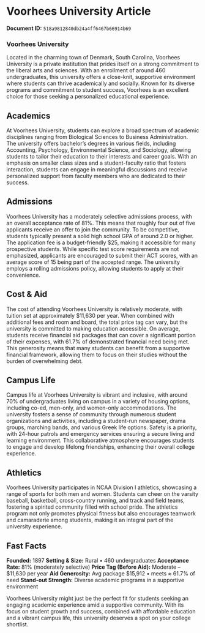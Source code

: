 # Voorhees University Article

**Document ID:** `518a9812840db24a4ff6467b66914b69`

### Voorhees University

Located in the charming town of Denmark, South Carolina, Voorhees University is a private institution that prides itself on a strong commitment to the liberal arts and sciences. With an enrollment of around 460 undergraduates, this university offers a close-knit, supportive environment where students can thrive academically and socially. Known for its diverse programs and commitment to student success, Voorhees is an excellent choice for those seeking a personalized educational experience.

## Academics

At Voorhees University, students can explore a broad spectrum of academic disciplines ranging from Biological Sciences to Business Administration. The university offers bachelor’s degrees in various fields, including Accounting, Psychology, Environmental Science, and Sociology, allowing students to tailor their education to their interests and career goals. With an emphasis on smaller class sizes and a student-faculty ratio that fosters interaction, students can engage in meaningful discussions and receive personalized support from faculty members who are dedicated to their success.

## Admissions

Voorhees University has a moderately selective admissions process, with an overall acceptance rate of 81%. This means that roughly four out of five applicants receive an offer to join the community. To be competitive, students typically present a solid high school GPA of around 2.0 or higher. The application fee is a budget-friendly $25, making it accessible for many prospective students. While specific test score requirements are not emphasized, applicants are encouraged to submit their ACT scores, with an average score of 15 being part of the accepted range. The university employs a rolling admissions policy, allowing students to apply at their convenience.

## Cost & Aid

The cost of attending Voorhees University is relatively moderate, with tuition set at approximately $11,630 per year. When combined with additional fees and room and board, the total price tag can vary, but the university is committed to making education accessible. On average, students receive financial aid packages that can cover a significant portion of their expenses, with 61.7% of demonstrated financial need being met. This generosity means that many students can benefit from a supportive financial framework, allowing them to focus on their studies without the burden of overwhelming debt.

## Campus Life

Campus life at Voorhees University is vibrant and inclusive, with around 70% of undergraduates living on campus in a variety of housing options, including co-ed, men-only, and women-only accommodations. The university fosters a sense of community through numerous student organizations and activities, including a student-run newspaper, drama groups, marching bands, and various Greek life options. Safety is a priority, with 24-hour patrols and emergency services ensuring a secure living and learning environment. This collaborative atmosphere encourages students to engage and develop lifelong friendships, enhancing their overall college experience.

## Athletics

Voorhees University participates in NCAA Division I athletics, showcasing a range of sports for both men and women. Students can cheer on the varsity baseball, basketball, cross-country running, and track and field teams, fostering a spirited community filled with school pride. The athletics program not only promotes physical fitness but also encourages teamwork and camaraderie among students, making it an integral part of the university experience.

## Fast Facts
**Founded:** 1897
**Setting & Size:** Rural • 460 undergraduates
**Acceptance Rate:** 81% (moderately selective)
**Price Tag (Before Aid):** Moderate – $11,630 per year
**Aid Generosity:** Avg package $15,912 • meets ≈ 61.7% of need
**Stand-out Strength:** Diverse academic programs in a supportive environment

Voorhees University might just be the perfect fit for students seeking an engaging academic experience amid a supportive community. With its focus on student growth and success, combined with affordable education and a vibrant campus life, this university deserves a spot on your college shortlist.
